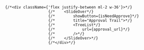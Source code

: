      {/*<div className={'flex justify-between ml-2 w-36'}>*/}
                        {/*    <SlideOver*/}
                        {/*        showButton={isNeedApprove}*/}
                        {/*        title="Approval Trail">*/}
                        {/*        <TreeList*/}
                        {/*            url={approval_url}*/}
                        {/*        />*/}
                        {/*    </SlideOver>*/}
                        {/*</div>*/}
